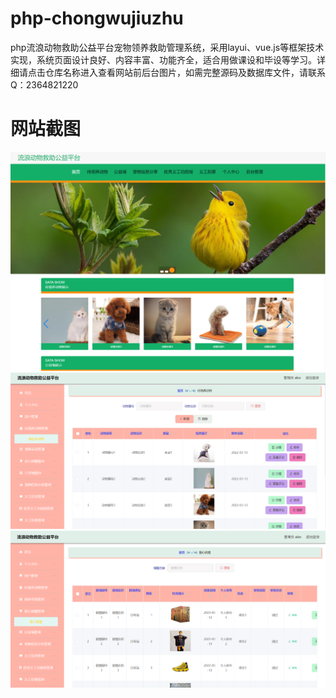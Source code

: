 # php-chongwujiuzhu
php流浪动物救助公益平台宠物领养救助管理系统，采用layui、vue.js等框架技术实现，系统页面设计良好、内容丰富、功能齐全，适合用做课设和毕设等学习。详细请点击仓库名称进入查看网站前后台图片，如需完整源码及数据库文件，请联系Q：2364821220
# 网站截图
![image](https://github.com/hzl0898/php-chongwujiuzhu/blob/main/前台首页.png)
![image](https://github.com/hzl0898/php-chongwujiuzhu/blob/main/后台领养动物管理.png)
![image](https://github.com/hzl0898/php-chongwujiuzhu/blob/main/后台爱心捐赠管理.png)
